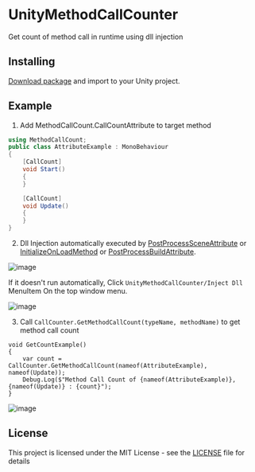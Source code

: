 # UnityMethodCallCounter
Get count of method call in runtime using dll injection

## Installing

[Download package](https://github.com/kdw9502/UnityMethodCallCounter/releases/download/1.0.0/UnityMethodCallCounter.unitypackage) and import to your Unity project.

## Example

1. Add MethodCallCount.CallCountAttribute to target method

```c#
using MethodCallCount;
public class AttributeExample : MonoBehaviour
{    
    [CallCount]
    void Start()
    {
    }

    [CallCount]
    void Update()
    {
    }
}

```


2. Dll Injection automatically executed by [PostProcessSceneAttribute](https://docs.unity3d.com/ScriptReference/Callbacks.PostProcessSceneAttribute.html) or [InitializeOnLoadMethod](https://docs.unity3d.com/ScriptReference/InitializeOnLoadMethodAttribute.html) or [PostProcessBuildAttribute](https://docs.unity3d.com/ScriptReference/Callbacks.PostProcessBuildAttribute.html). 

![image](https://user-images.githubusercontent.com/21076531/184492767-88fd2dbd-c231-44e2-b494-f7469893815e.png)

If it doesn't run automatically, Click `UnityMethodCallCounter/Inject Dll` MenuItem On the top window menu.

![image](https://user-images.githubusercontent.com/21076531/184492821-3fedc151-4b76-4e71-bcea-51a3c5ae0e75.png)

3. Call `CallCounter.GetMethodCallCount(typeName, methodName)` to get method call count

```
void GetCountExample()
{
    var count = CallCounter.GetMethodCallCount(nameof(AttributeExample), nameof(Update));
    Debug.Log($"Method Call Count of {nameof(AttributeExample)}, {nameof(Update)} : {count}");
}
```

![image](https://user-images.githubusercontent.com/21076531/184493039-b5fbdf6f-a771-4fde-839b-3eb2632e1b7e.png)

## License

This project is licensed under the MIT License - see the [LICENSE](LICENSE) file for details
